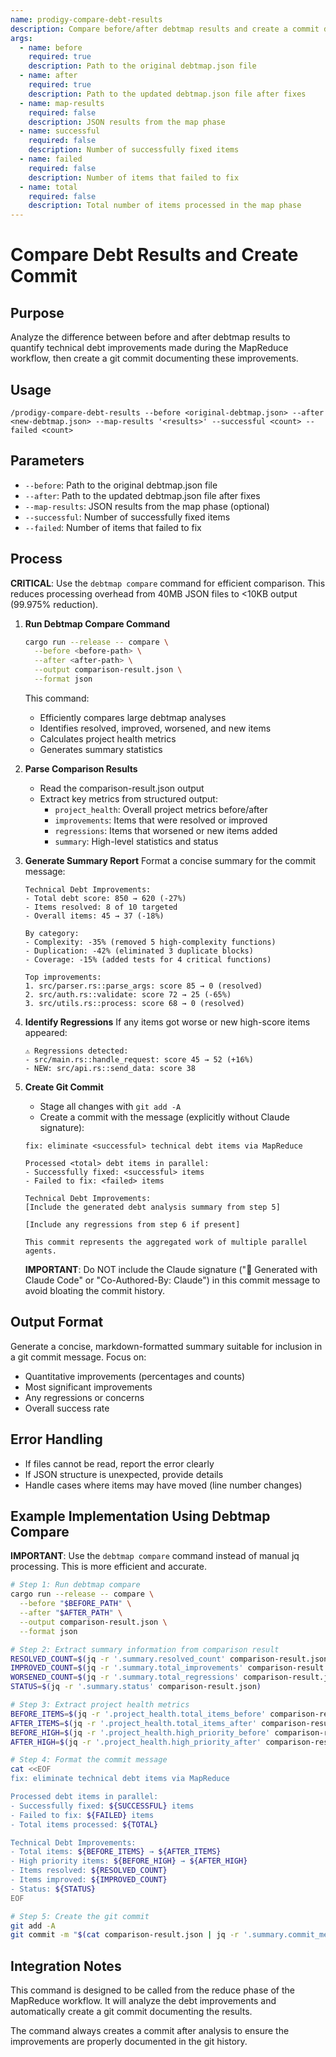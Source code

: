 ```yaml
---
name: prodigy-compare-debt-results
description: Compare before/after debtmap results and create a commit documenting improvements
args:
  - name: before
    required: true
    description: Path to the original debtmap.json file
  - name: after
    required: true
    description: Path to the updated debtmap.json file after fixes
  - name: map-results
    required: false
    description: JSON results from the map phase
  - name: successful
    required: false
    description: Number of successfully fixed items
  - name: failed
    required: false
    description: Number of items that failed to fix
  - name: total
    required: false
    description: Total number of items processed in the map phase
---
```


# Compare Debt Results and Create Commit

## Purpose
Analyze the difference between before and after debtmap results to quantify technical debt improvements made during the MapReduce workflow, then create a git commit documenting these improvements.

## Usage
```
/prodigy-compare-debt-results --before <original-debtmap.json> --after <new-debtmap.json> --map-results '<results>' --successful <count> --failed <count>
```

## Parameters
- `--before`: Path to the original debtmap.json file
- `--after`: Path to the updated debtmap.json file after fixes
- `--map-results`: JSON results from the map phase (optional)
- `--successful`: Number of successfully fixed items
- `--failed`: Number of items that failed to fix

## Process

**CRITICAL**: Use the `debtmap compare` command for efficient comparison. This reduces processing overhead from 40MB JSON files to <10KB output (99.975% reduction).

1. **Run Debtmap Compare Command**
   ```bash
   cargo run --release -- compare \
     --before <before-path> \
     --after <after-path> \
     --output comparison-result.json \
     --format json
   ```

   This command:
   - Efficiently compares large debtmap analyses
   - Identifies resolved, improved, worsened, and new items
   - Calculates project health metrics
   - Generates summary statistics

2. **Parse Comparison Results**
   - Read the comparison-result.json output
   - Extract key metrics from structured output:
     - `project_health`: Overall project metrics before/after
     - `improvements`: Items that were resolved or improved
     - `regressions`: Items that worsened or new items added
     - `summary`: High-level statistics and status

3. **Generate Summary Report**
   Format a concise summary for the commit message:
   ```
   Technical Debt Improvements:
   - Total debt score: 850 → 620 (-27%)
   - Items resolved: 8 of 10 targeted
   - Overall items: 45 → 37 (-18%)
   
   By category:
   - Complexity: -35% (removed 5 high-complexity functions)
   - Duplication: -42% (eliminated 3 duplicate blocks)
   - Coverage: -15% (added tests for 4 critical functions)
   
   Top improvements:
   1. src/parser.rs::parse_args: score 85 → 0 (resolved)
   2. src/auth.rs::validate: score 72 → 25 (-65%)
   3. src/utils.rs::process: score 68 → 0 (resolved)
   ```

6. **Identify Regressions**
   If any items got worse or new high-score items appeared:
   ```
   ⚠️ Regressions detected:
   - src/main.rs::handle_request: score 45 → 52 (+16%)
   - NEW: src/api.rs::send_data: score 38
   ```

7. **Create Git Commit**
   - Stage all changes with `git add -A`
   - Create a commit with the message (explicitly without Claude signature):
   ```
   fix: eliminate <successful> technical debt items via MapReduce
   
   Processed <total> debt items in parallel:
   - Successfully fixed: <successful> items
   - Failed to fix: <failed> items
   
   Technical Debt Improvements:
   [Include the generated debt analysis summary from step 5]
   
   [Include any regressions from step 6 if present]
   
   This commit represents the aggregated work of multiple parallel agents.
   ```
   
   **IMPORTANT**: Do NOT include the Claude signature ("🤖 Generated with Claude Code" or "Co-Authored-By: Claude") in this commit message to avoid bloating the commit history.

## Output Format
Generate a concise, markdown-formatted summary suitable for inclusion in a git commit message. Focus on:
- Quantitative improvements (percentages and counts)
- Most significant improvements
- Any regressions or concerns
- Overall success rate

## Error Handling
- If files cannot be read, report the error clearly
- If JSON structure is unexpected, provide details
- Handle cases where items may have moved (line number changes)

## Example Implementation Using Debtmap Compare

**IMPORTANT**: Use the `debtmap compare` command instead of manual jq processing. This is more efficient and accurate.

```bash
# Step 1: Run debtmap compare
cargo run --release -- compare \
  --before "$BEFORE_PATH" \
  --after "$AFTER_PATH" \
  --output comparison-result.json \
  --format json

# Step 2: Extract summary information from comparison result
RESOLVED_COUNT=$(jq -r '.summary.resolved_count' comparison-result.json)
IMPROVED_COUNT=$(jq -r '.summary.total_improvements' comparison-result.json)
WORSENED_COUNT=$(jq -r '.summary.total_regressions' comparison-result.json)
STATUS=$(jq -r '.summary.status' comparison-result.json)

# Step 3: Extract project health metrics
BEFORE_ITEMS=$(jq -r '.project_health.total_items_before' comparison-result.json)
AFTER_ITEMS=$(jq -r '.project_health.total_items_after' comparison-result.json)
BEFORE_HIGH=$(jq -r '.project_health.high_priority_before' comparison-result.json)
AFTER_HIGH=$(jq -r '.project_health.high_priority_after' comparison-result.json)

# Step 4: Format the commit message
cat <<EOF
fix: eliminate technical debt items via MapReduce

Processed debt items in parallel:
- Successfully fixed: ${SUCCESSFUL} items
- Failed to fix: ${FAILED} items
- Total items processed: ${TOTAL}

Technical Debt Improvements:
- Total items: ${BEFORE_ITEMS} → ${AFTER_ITEMS}
- High priority items: ${BEFORE_HIGH} → ${AFTER_HIGH}
- Items resolved: ${RESOLVED_COUNT}
- Items improved: ${IMPROVED_COUNT}
- Status: ${STATUS}
EOF

# Step 5: Create the git commit
git add -A
git commit -m "$(cat comparison-result.json | jq -r '.summary.commit_message // "fix: eliminate technical debt items"')"
```

## Integration Notes
This command is designed to be called from the reduce phase of the MapReduce workflow. It will analyze the debt improvements and automatically create a git commit documenting the results.

The command always creates a commit after analysis to ensure the improvements are properly documented in the git history.